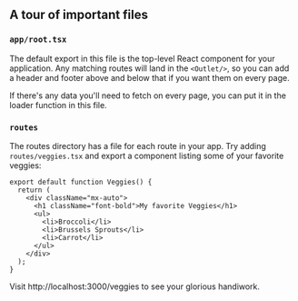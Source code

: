 ## A tour of important files

### `app/root.tsx`

The default export in this file is the top-level React component for your application. Any matching routes will land in the `<Outlet/>`, so you can add a header and footer above and below that if you want them on every page.

If there's any data you'll need to fetch on every page, you can put it in the loader function in this file.

### `routes`

The routes directory has a file for each route in your app. Try adding `routes/veggies.tsx` and export a component listing some of your favorite veggies:

```tsx
export default function Veggies() {
  return (
    <div className="mx-auto">
      <h1 className="font-bold">My favorite Veggies</h1>
      <ul>
        <li>Broccoli</li>
        <li>Brussels Sprouts</li>
        <li>Carrot</li>
      </ul>
    </div>
  );
}
```

Visit http://localhost:3000/veggies to see your glorious handiwork.
